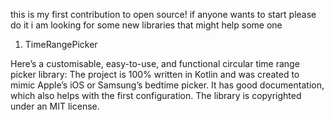 this is my first contribution to open source!
if anyone wants to start please do it 
i am looking for some new libraries that might help some one

1. TimeRangePicker

Here’s a customisable, easy-to-use, and functional circular time range picker library:
The project is 100% written in Kotlin and was created to mimic Apple’s iOS or Samsung’s bedtime picker. It has good documentation, which also helps with the first configuration.
The library is copyrighted under an MIT license.
